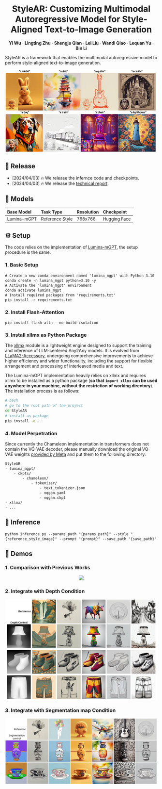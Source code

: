 <div align="center">
<h1>StyleAR: Customizing Multimodal Autoregressive Model for Style-Aligned Text-to-Image Generation</h1>

**Yi Wu** · **Lingting Zhu** · **Shengju Qian** · **Lei Liu** · **Wandi Qiao** · **Lequan Yu** · **Bin Li**

</div>

StyleAR is a framework that enables the multimodal autoregressive model to perform style-aligned text-to-image generation.

<div align="center">
<img src='assets/teaser.png' width = 875 >
</div>

## 📝 Release
- [2024/04/03] 🔥 We release the infernce code and checkpoints.
- [2024/04/03] 🔥 We release the [technical report](https://arxiv.org/abs/2404.02733).

## 🧰 Models
|Base Model| Task Type | Resolution | Checkpoint |
|:---------|:---------|:--------|:--------|
|[Lumina-mGPT](https://huggingface.co/Alpha-VLLM/Lumina-mGPT-7B-768)| Reference Style |768x768|[Hugging Face](https://huggingface.co/Ani2017/StyleAR)|

## ⚙️ Setup
The code relies on the implementation of [Lumina-mGPT](https://github.com/Alpha-VLLM/Lumina-mGPT/tree/main), the setup procedure is the same.
### 1. Basic Setup

```
# Create a new conda environment named 'lumina_mgpt' with Python 3.10
conda create -n lumina_mgpt python=3.10 -y
# Activate the 'lumina_mgpt' environment
conda activate lumina_mgpt
# Install required packages from 'requirements.txt'
pip install -r requirements.txt
```

### 2. Install Flash-Attention
```
pip install flash-attn --no-build-isolation
```

### 3. Install xllmx as Python Package
The [xllmx](./xllmx) module is a lightweight engine designed to support the training and inference of
LLM-centered Any2Any models. It is evolved from [LLaMA2-Accessory](https://github.com/Alpha-VLLM/LLaMA2-Accessory), undergoing comprehensive improvements to achieve higher efficiency and
wider functionality, including the support for flexible arrangement and processing of interleaved media and text.

The Lumina-mGPT implementation heavily relies on xllmx and requires xllmx to be installed as a python package (**so that `import xllmx` can be used anywhere in your machine, without the restriction of working directory**).
The installation process is as follows:
```bash
# bash
# go to the root path of the project
cd StyleAR
# install as package
pip install -e .
```

### 4. Model Perpetration
Since currently the Chameleon implementation in transformers does not contain the VQ-VAE decoder, please manually download the original VQ-VAE weights [provided by Meta](https://github.com/facebookresearch/chameleon) and
put them to the following directory:

```
StyleAR
- lumina_mgpt/
    - ckpts/
        - chameleon/
            - tokenizer/
                - text_tokenizer.json
                - vqgan.yaml
                - vqgan.ckpt
- xllmx/
- ...
```

## 💫 Inference
```
python inference.py --params_path "{params_path}" --style "{reference_style_image}" --prompt "{prompt}" --save_path "{save_path}"
```

## 🔆 Demos

### 1. Comparison with Previous Works

<p align="center">
  <img src="assets/comparison.png">
</p>

### 2. Integrate with Depth Condition

<p align="center">
  <img src="assets/depth.png">
</p>

### 3. Integrate with Segmentation map Condition

<p align="center">
  <img src="assets/seg.png">
</p>
